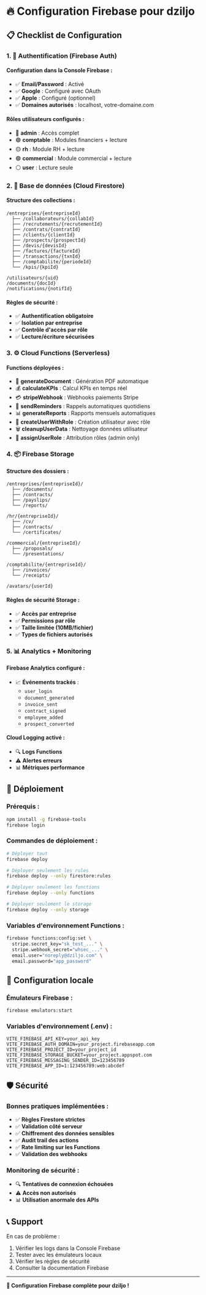 # 🔥 Configuration Firebase pour dziljo

## 📋 Checklist de Configuration

### 1. 🔐 Authentification (Firebase Auth)

#### Configuration dans la Console Firebase :
- ✅ **Email/Password** : Activé
- ✅ **Google** : Configuré avec OAuth
- ✅ **Apple** : Configuré (optionnel)
- ✅ **Domaines autorisés** : localhost, votre-domaine.com

#### Rôles utilisateurs configurés :
- 🔴 **admin** : Accès complet
- 🟣 **comptable** : Modules financiers + lecture
- 🟡 **rh** : Module RH + lecture
- 🟢 **commercial** : Module commercial + lecture  
- ⚪ **user** : Lecture seule

### 2. 🔄 Base de données (Cloud Firestore)

#### Structure des collections :
```
/entreprises/{entrepriseId}
  ├── /collaborateurs/{collabId}
  ├── /recrutements/{recrutementId}
  ├── /contrats/{contratId}
  ├── /clients/{clientId}
  ├── /prospects/{prospectId}
  ├── /devis/{devisId}
  ├── /factures/{factureId}
  ├── /transactions/{txnId}
  ├── /comptabilite/{periodeId}
  └── /kpis/{kpiId}

/utilisateurs/{uid}
/documents/{docId}
/notifications/{notifId}
```

#### Règles de sécurité :
- ✅ **Authentification obligatoire**
- ✅ **Isolation par entreprise**
- ✅ **Contrôle d'accès par rôle**
- ✅ **Lecture/écriture sécurisées**

### 3. ⚙️ Cloud Functions (Serverless)

#### Functions déployées :
- 📄 **generateDocument** : Génération PDF automatique
- 💰 **calculateKPIs** : Calcul KPIs en temps réel
- 💳 **stripeWebhook** : Webhooks paiements Stripe
- 🔔 **sendReminders** : Rappels automatiques quotidiens
- 📊 **generateReports** : Rapports mensuels automatiques
- 👤 **createUserWithRole** : Création utilisateur avec rôle
- 🗑️ **cleanupUserData** : Nettoyage données utilisateur
- 🔐 **assignUserRole** : Attribution rôles (admin only)

### 4. 📦 Firebase Storage

#### Structure des dossiers :
```
/entreprises/{entrepriseId}/
  ├── /documents/
  ├── /contracts/
  ├── /payslips/
  └── /reports/

/hr/{entrepriseId}/
  ├── /cv/
  ├── /contracts/
  └── /certificates/

/commercial/{entrepriseId}/
  ├── /proposals/
  └── /presentations/

/comptabilite/{entrepriseId}/
  ├── /invoices/
  └── /receipts/

/avatars/{userId}
```

#### Règles de sécurité Storage :
- ✅ **Accès par entreprise**
- ✅ **Permissions par rôle**
- ✅ **Taille limitée (10MB/fichier)**
- ✅ **Types de fichiers autorisés**

### 5. 📊 Analytics + Monitoring

#### Firebase Analytics configuré :
- 📈 **Événements trackés** :
  - `user_login`
  - `document_generated`
  - `invoice_sent`
  - `contract_signed`
  - `employee_added`
  - `prospect_converted`

#### Cloud Logging activé :
- 🔍 **Logs Functions**
- ⚠️ **Alertes erreurs**
- 📊 **Métriques performance**

## 🚀 Déploiement

### Prérequis :
```bash
npm install -g firebase-tools
firebase login
```

### Commandes de déploiement :
```bash
# Déployer tout
firebase deploy

# Déployer seulement les rules
firebase deploy --only firestore:rules

# Déployer seulement les functions
firebase deploy --only functions

# Déployer seulement le storage
firebase deploy --only storage
```

### Variables d'environnement Functions :
```bash
firebase functions:config:set \
  stripe.secret_key="sk_test_..." \
  stripe.webhook_secret="whsec_..." \
  email.user="noreply@dziljo.com" \
  email.password="app_password"
```

## 🔧 Configuration locale

### Émulateurs Firebase :
```bash
firebase emulators:start
```

### Variables d'environnement (.env) :
```env
VITE_FIREBASE_API_KEY=your_api_key
VITE_FIREBASE_AUTH_DOMAIN=your_project.firebaseapp.com
VITE_FIREBASE_PROJECT_ID=your_project_id
VITE_FIREBASE_STORAGE_BUCKET=your_project.appspot.com
VITE_FIREBASE_MESSAGING_SENDER_ID=123456789
VITE_FIREBASE_APP_ID=1:123456789:web:abcdef
```

## 🛡️ Sécurité

### Bonnes pratiques implémentées :
- ✅ **Règles Firestore strictes**
- ✅ **Validation côté serveur**
- ✅ **Chiffrement des données sensibles**
- ✅ **Audit trail des actions**
- ✅ **Rate limiting sur les Functions**
- ✅ **Validation des webhooks**

### Monitoring de sécurité :
- 🔍 **Tentatives de connexion échouées**
- ⚠️ **Accès non autorisés**
- 📊 **Utilisation anormale des APIs**

## 📞 Support

En cas de problème :
1. Vérifier les logs dans la Console Firebase
2. Tester avec les émulateurs locaux
3. Vérifier les règles de sécurité
4. Consulter la documentation Firebase

---

**🎉 Configuration Firebase complète pour dziljo !**